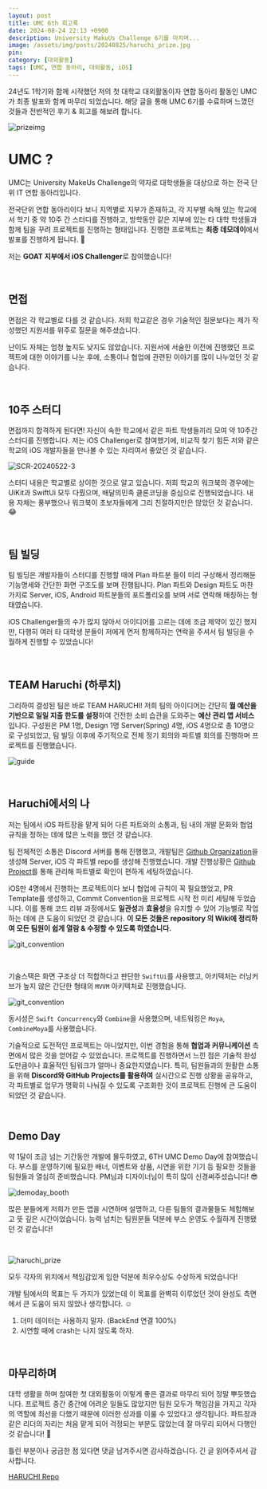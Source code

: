 ```yaml
---
layout: post
title: UMC 6th 회고록
date: 2024-08-24 22:13 +0900
description: University MakuUs Challenge 6기를 마치며...
image: /assets/img/posts/20240825/haruchi_prize.jpg
pin:
category: [대외활동]
tags: [UMC, 연합 동아리, 대외활동, iOS]
---
```


24년도 1학기와 함께 시작했던 저의 첫 대학교 대외활동이자 연합 동아리 활동인 UMC가 최종 발표와 함께 마무리 되었습니다. 해당 글을 통해 UMC 6기를 수료하며 느꼈던 것들과 전반적인 후기 & 회고를 해보려 합니다. 

![prizeimg](/assets/img/posts/20240825/haruchi_all.JPG)

# UMC ?

UMC는 University MakeUs Challenge의 약자로 대학생들을 대상으로 하는 전국 단위 IT 연합 동아리입니다.

전국단위 연합 동아리이다 보니 지역별로 지부가 존재하고, 각 지부별 속해 있는 학교에서 학기 중 약 10주 간 스터디를 진행하고, 방학동안 같은 지부에 있는 타 대학 학생들과 함께 팀을 꾸려 프로젝트를 진행하는 형태입니다. 진행한 프로젝트는 **최종 데모데이**에서 발표를 진행하게 됩니다. 🥳

저는 **GOAT 지부에서 iOS Challenger**로 참여했습니다!

<br>



## 면접

면접은 각 학교별로 다를 것 같습니다. 저희 학교같은 경우 기술적인 질문보다는 제가 작성했던 지원서를 위주로 질문을 해주셨습니다.

난이도 자체는 엄청 높지도 낮지도 않았습니다. 지원서에 서술한 이전에 진행했던 프로젝트에 대한 이야기를 나눈 후에, 소통이나 협업에 관련된 이야기를 많이 나누었던 것 같습니다.

<br>



## 10주 스터디

면접까지 합격하게 된다면! 자신이 속한 학교에서 같은 파트 학생들끼리 모여 약 10주간 스터디를 진행합니다. 저는 iOS Challenger로 참여했기에, 비교적 찾기 힘든 저와 같은 학교의 iOS 개발자들을 만나볼 수 있는 자리여서 좋았던 것 같습니다. 

![SCR-20240522-3](/assets/img/posts/20240825/workbook.png)

스터디 내용은 학교별로 상이한 것으로 알고 있습니다. 저희 학교의 워크북의 경우에는 UiKit과 SwiftUi 모두 다뤘으며, 배달의민족 클론코딩을 중심으로 진행되었습니다. 내용 자체는 풍부했으나 워크북이 초보자들에게 그리 친절하지만은 않았던 것 같습니다. 😂

<br>



## 팀 빌딩

팀 빌딩은 개발자들이 스터디를 진행할 때에 Plan 파트분 들이 미리 구상해서 정리해둔 기능명세와 간단한 화면 구조도를 보며 진행됩니다. Plan 파트와 Design 파트도 마찬가지로 Server, iOS, Android 파트분들의 포트폴리오를 보며 서로 연락해 매칭하는 형태였습니다. 

iOS Challenger들의 수가 많지 않아서 아이디어를 고르는 데에 조금 제약이 있긴 했지만, 다행히 여러 타 대학생 분들이 저에게 먼저 함께하자는 연락을 주셔서 팀 빌딩을 수월하게 진행할 수 있었습니다! 

<br>



## TEAM Haruchi (하루치)

그리하여 결성된 팀은 바로 TEAM HARUCHI! 저희 팀의 아이디어는 간단히 **월 예산을 기반으로 일일 지출 한도를 설정**하여 건전한 소비 습관을 도와주는 **예산 관리 앱 서비스**입니다. 구성원은 PM 1명, Design 1명 Server(Spring) 4명, iOS 4명으로 총 10명으로 구성되었고, 팀 빌딩 이후에 주기적으로 전체 정기 회의와 파트별 회의를 진행하며 프로젝트를 진행했습니다.

![guide](/assets/img/posts/20240825/haruchi_guide.png)

<br>



## Haruchi에서의 나

저는 팀에서 iOS 파트장을 맡게 되어 다른 파트와의 소통과, 팀 내의 개발 문화와 협업 규칙을 정하는 데에 많은 노력을 했던 것 같습니다. 

팀 전체적인 소통은 Discord 서버를 통해 진행했고, 개발팀은 [Github Organization](https://github.com/Team-Haruchi)을 생성해 Server, iOS 각 파트별 repo를 생성해 진행했습니다. 개발 진행상황은 [Github Project](https://github.com/orgs/Team-Haruchi/projects/1)를 통해 관리해 파트별로 확인이 편하게 세팅하였습니다.

iOS만 4명에서 진행하는 프로젝트이다 보니 협업에 규칙이 꼭 필요했었고, PR Template를 생성하고, Commit Convention을 프로젝트 시작 전 미리 세팅해 두었습니다. 이를 통해 코드 리뷰 과정에서도 **일관성**과 **효율성**을 유지할 수 있어 기능별로 작업하는 데에 큰 도움이 되었던 것 같습니다. **이 모든 것들은 repository 의 Wiki에 정리하여 모든 팀원이 쉽게 열람 & 수정할 수 있도록 하였습니다.**

![git_convention](/assets/img/posts/20240825/git_convention.png)

<br>

기술스택은 화면 구조상 더 적합하다고 판단한 `SwiftUi`를 사용했고, 아키텍처는 러닝커브가 높지 않은 간단한 형태의 `MVVM` 아키텍처로 진행했습니다. 

![git_convention](/assets/img/posts/20240825/mvvm.png)



동시성은 `Swift Concurrency`와 `Combine`을 사용했으며, 네트워킹은 `Moya`, `CombineMoya`를 사용했습니다.



기술적으로 도전적인 프로젝트는 아니었지만, 이번 경험을 통해 **협업과 커뮤니케이션** 측면에서 많은 것을 얻어갈 수 있었습니다. 프로젝트를 진행하면서 느낀 점은 기술적 완성도만큼이나 효율적인 팀워크가 얼마나 중요한지였습니다. 특히, 팀원들과의 원활한 소통을 위해 **Discord와 GitHub Projects를 활용하여** 실시간으로 진행 상황을 공유하고, 각 파트별로 업무가 명확히 나눠질 수 있도록 구조화한 것이 프로젝트 진행에 큰 도움이 되었던 것 같습니다.

<br>



## Demo Day

약 1달이 조금 넘는 기간동안 개발에 몰두하였고, 6TH UMC Demo Day에 참여했습니다. 부스를 운영하기에 필요한 배너, 이벤트와 상품, 시연을 위한 기기 등 필요한 것들을 팀원들과 열심히 준비했습니다. PM님과 디자이너님이 특히 많이 신경써주셨습니다! 😎

![demoday_booth](/assets/img/posts/20240825/demoday_booth.png)

많은 분들에게 저희가 만든 앱을 시연하며 설명하고, 다른 팀들의 결과물들도 체험해보고 뜻 깊은 시간이었습니다. 능력 넘치는 팀원분들 덕분에 부스 운영도 수월하게 진행됐던 것 같습니다!

<br>

![haruchi_prize](/assets/img/posts/20240825/haruchi_prize.jpg)

모두 각자의 위치에서 책임감있게 임한 덕분에 최우수상도 수상하게 되었습니다!

개발 팀에서의 목표는 두 가지가 있었는데 이 목표를 완벽히 이루었던 것이 완성도 측면에서 큰 도움이 되지 않았나 생각합니다. ☺️

1. 더미 데이터는 사용하지 말자. (BackEnd 연결 100%)
2. 시연할 때에 crash는 나지 않도록 하자.

<br>



## 마무리하며

대학 생활을 하며 참여한 첫 대외활동이 이렇게 좋은 결과로 마무리 되어 정말 뿌듯했습니다. 프로젝트 중간 중간에 어려운 일들도 많았지만 팀원 모두가 책임감을 가지고 각자의 역할에 최선을 다했기 때문에 이러한 성과를 이룰 수 있었다고 생각됩니다. 파트장과 같은 리더의 자리는 처음 맡게 되어 걱정되는 부분도 많았는데 잘 마무리 되어서 다행인 것 같습니다! 🥹

틀린 부분이나 궁금한 점 있다면 댓글 남겨주시면 감사하겠습니다.  긴 글 읽어주셔서 감사합니다.

[HARUCHI Repo](https://github.com/Team-Haruchi/HARUCHI_iOS)
